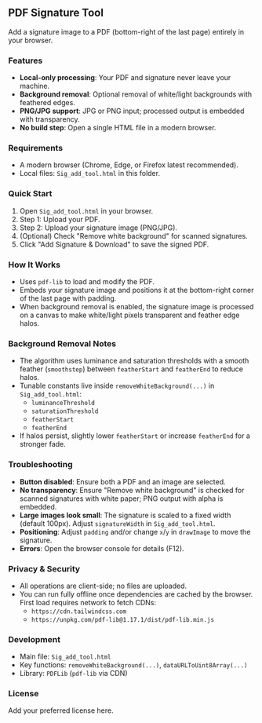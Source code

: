 ## PDF Signature Tool

Add a signature image to a PDF (bottom-right of the last page) entirely in your browser.

### Features
- **Local-only processing**: Your PDF and signature never leave your machine.
- **Background removal**: Optional removal of white/light backgrounds with feathered edges.
- **PNG/JPG support**: JPG or PNG input; processed output is embedded with transparency.
- **No build step**: Open a single HTML file in a modern browser.

### Requirements
- A modern browser (Chrome, Edge, or Firefox latest recommended).
- Local files: `Sig_add_tool.html` in this folder.

### Quick Start
1. Open `Sig_add_tool.html` in your browser.
2. Step 1: Upload your PDF.
3. Step 2: Upload your signature image (PNG/JPG).
4. (Optional) Check "Remove white background" for scanned signatures.
5. Click "Add Signature & Download" to save the signed PDF.

### How It Works
- Uses `pdf-lib` to load and modify the PDF.
- Embeds your signature image and positions it at the bottom-right corner of the last page with padding.
- When background removal is enabled, the signature image is processed on a canvas to make white/light pixels transparent and feather edge halos.

### Background Removal Notes
- The algorithm uses luminance and saturation thresholds with a smooth feather (`smoothstep`) between `featherStart` and `featherEnd` to reduce halos.
- Tunable constants live inside `removeWhiteBackground(...)` in `Sig_add_tool.html`:
  - `luminanceThreshold`
  - `saturationThreshold`
  - `featherStart`
  - `featherEnd`
- If halos persist, slightly lower `featherStart` or increase `featherEnd` for a stronger fade.

### Troubleshooting
- **Button disabled**: Ensure both a PDF and an image are selected.
- **No transparency**: Ensure "Remove white background" is checked for scanned signatures with white paper; PNG output with alpha is embedded.
- **Large images look small**: The signature is scaled to a fixed width (default 100px). Adjust `signatureWidth` in `Sig_add_tool.html`.
- **Positioning**: Adjust `padding` and/or change `x`/`y` in `drawImage` to move the signature.
- **Errors**: Open the browser console for details (F12).

### Privacy & Security
- All operations are client-side; no files are uploaded.
- You can run fully offline once dependencies are cached by the browser. First load requires network to fetch CDNs:
  - `https://cdn.tailwindcss.com`
  - `https://unpkg.com/pdf-lib@1.17.1/dist/pdf-lib.min.js`

### Development
- Main file: `Sig_add_tool.html`
- Key functions: `removeWhiteBackground(...)`, `dataURLToUint8Array(...)`
- Library: `PDFLib` (`pdf-lib` via CDN)

### License
Add your preferred license here.


